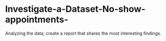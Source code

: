 # Investigate-a-Dataset-No-show-appointments-
Analyzing the data, create a report that shares the most interesting findings.

